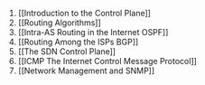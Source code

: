 1. [[Introduction to the Control Plane]]
2. [[Routing Algorithms]]
3. [[Intra-AS Routing in the Internet OSPF]]
4. [[Routing Among the ISPs BGP]]
5. [[The SDN Control Plane]]
6. [[ICMP The Internet Control Message Protocol]]
7. [[Network Management and SNMP]]

